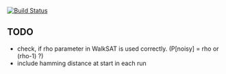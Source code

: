[![Build Status](https://travis-ci.org/SRechenberger/sls_entropy.svg?branch=master)](https://travis-ci.org/SRechenberger/sls_entropy)


 ## TODO
 
  - check, if rho parameter in WalkSAT is used correctly. (P[noisy] = rho or (rho-1) ?)
  - include hamming distance at start in each run
